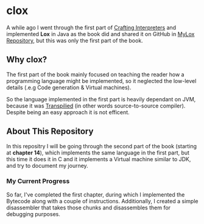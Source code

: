 # clox
A while ago I went through the first part of [Crafting Interpreters](https://craftinginterpreters.com/) and implemented **Lox** in Java as the book did and shared it on GitHub in [MyLox Repository](https://github.com/OmarAzizi/MyLox), but this was only the first part of the book.

## Why clox?
The first part of the book mainly focused on teaching the reader how a programming language might be implemented, so it neglected the low-level details (.e.g Code generation & Virtual machines). 

So the language implemented in the first part is heavily dependant on JVM, because it was [Transpilied](https://en.wikipedia.org/wiki/Source-to-source_compiler) (in other words source-to-source compiler). Despite being an easy approach it is not efficent.

## About This Repository
In this repositry I will be going through the second part of the book (starting at **chapter 14**), which implements the same language in the first part, but this time it does it in C and it implements a Virtual machine similar to JDK, and try to document my journey.

### My Current Progress
So far, I've completed the first chapter, during which I implemented the Bytecode along with a couple of instructions. Additionally, I created a simple disassembler that takes those chunks and disassembles them for debugging purposes.
